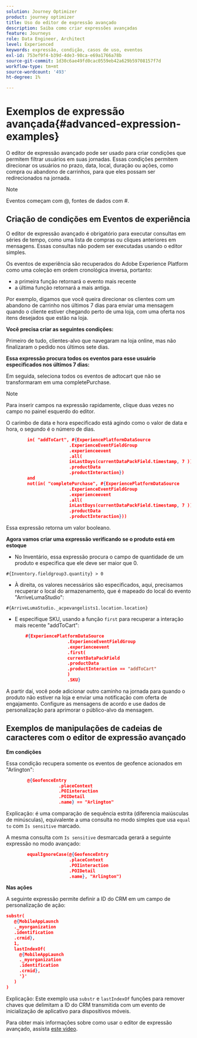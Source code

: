 ```yaml
---
solution: Journey Optimizer
product: journey optimizer
title: Uso do editor de expressão avançado
description: Saiba como criar expressões avançadas
feature: Journeys
role: Data Engineer, Architect
level: Experienced
keywords: expressão, condição, casos de uso, eventos
exl-id: 753ef9f4-b39d-4de3-98ca-e69a1766a78b
source-git-commit: 1d30c6ae49fd0cac0559eb42a629b59708157f7d
workflow-type: tm+mt
source-wordcount: '493'
ht-degree: 1%

---
```


# Exemplos de expressão avançada{#advanced-expression-examples}

O editor de expressão avançado pode ser usado para criar condições que permitem filtrar usuários em suas jornadas. Essas condições permitem direcionar os usuários no prazo, data, local, duração ou ações, como compra ou abandono de carrinhos, para que eles possam ser redirecionados na jornada.

>[!NOTE]
>
>Eventos começam com @, fontes de dados com #.

## Criação de condições em Eventos de experiência

O editor de expressão avançado é obrigatório para executar consultas em séries de tempo, como uma lista de compras ou cliques anteriores em mensagens. Essas consultas não podem ser executadas usando o editor simples.

Os eventos de experiência são recuperados do Adobe Experience Platform como uma coleção em ordem cronológica inversa, portanto:

* a primeira função retornará o evento mais recente
* a última função retornará a mais antiga.

Por exemplo, digamos que você queira direcionar os clientes com um abandono de carrinho nos últimos 7 dias para enviar uma mensagem quando o cliente estiver chegando perto de uma loja, com uma oferta nos itens desejados que estão na loja.

**Você precisa criar as seguintes condições:**

Primeiro de tudo, clientes-alvo que navegaram na loja online, mas não finalizaram o pedido nos últimos sete dias.

<!--**This expression looks for a specified value in a string value:**

`In (“addToCart”, #{field reference from experience event})`-->

**Essa expressão procura todos os eventos para esse usuário especificados nos últimos 7 dias:**

Em seguida, seleciona todos os eventos de adtocart que não se transformaram em uma completePurchase.

>[!NOTE]
>
>Para inserir campos na expressão rapidamente, clique duas vezes no campo no painel esquerdo do editor.

O carimbo de data e hora especificado está agindo como o valor de data e hora, o segundo é o número de dias.

```json
        in( "addToCart", #{ExperiencePlatformDataSource
                        .ExperienceEventFieldGroup
                        .experienceevent
                        .all(
                        inLastDays(currentDataPackField.timestamp, 7 ))
                        .productData
                        .productInteraction})
        and
        not(in( "completePurchase", #{ExperiencePlatformDataSource
                        .ExperienceEventFieldGroup
                        .experienceevent
                        .all(
                        inLastDays(currentDataPackField.timestamp, 7 ))
                        .productData
                        .productInteraction}))
```

Essa expressão retorna um valor booleano.

**Agora vamos criar uma expressão verificando se o produto está em estoque**

* No Inventário, essa expressão procura o campo de quantidade de um produto e especifica que ele deve ser maior que 0.

`#{Inventory.fieldgroup3.quantity} > 0`

* À direita, os valores necessários são especificados, aqui, precisamos recuperar o local do armazenamento, que é mapeado do local do evento &quot;ArriveLumaStudio&quot;:

`#{ArriveLumaStudio._acpevangelists1.location.location}`

* E especifique SKU, usando a função `first` para recuperar a interação mais recente &quot;addToCart&quot;:

  ```json
      #{ExperiencePlatformDataSource
                      .ExperienceEventFieldGroup
                      .experienceevent
                      .first(
                      currentDataPackField
                      .productData
                      .productInteraction == "addToCart"
                      )
                      .SKU}
  ```

A partir daí, você pode adicionar outro caminho na jornada para quando o produto não estiver na loja e enviar uma notificação com oferta de engajamento. Configure as mensagens de acordo e use dados de personalização para aprimorar o público-alvo da mensagem.

## Exemplos de manipulações de cadeias de caracteres com o editor de expressão avançado

**Em condições**

Essa condição recupera somente os eventos de geofence acionados em &quot;Arlington&quot;:

```json
        @{GeofenceEntry
                    .placeContext
                    .POIinteraction
                    .POIDetail
                    .name} == "Arlington"
```

Explicação: é uma comparação de sequência estrita (diferencia maiúsculas de minúsculas), equivalente a uma consulta no modo simples que usa `equal to` com `Is sensitive` marcado.

A mesma consulta com `Is sensitive` desmarcada gerará a seguinte expressão no modo avançado:

```json
        equalIgnoreCase(@{GeofenceEntry
                        .placeContext
                        .POIinteraction
                        .POIDetail
                        .name}, "Arlington")
```

**Nas ações**

A seguinte expressão permite definir a ID do CRM em um campo de personalização de ação:

```json
substr(
   @{MobileAppLaunch
   ._myorganization
   .identification
   .crmid},
   1, 
   lastIndexOf(
     @{MobileAppLaunch
     ._myorganization
     .identification
     .crmid},
     '}'
   )
)
```

Explicação: Este exemplo usa `substr` e `lastIndexOf` funções para remover chaves que delimitam a ID do CRM transmitida com um evento de inicialização de aplicativo para dispositivos móveis.

Para obter mais informações sobre como usar o editor de expressão avançado, assista [este vídeo](https://experienceleague.adobe.com/docs/journey-optimizer-learn/tutorials/create-journeys/introduction-to-building-a-journey.html?lang=pt-BR).
